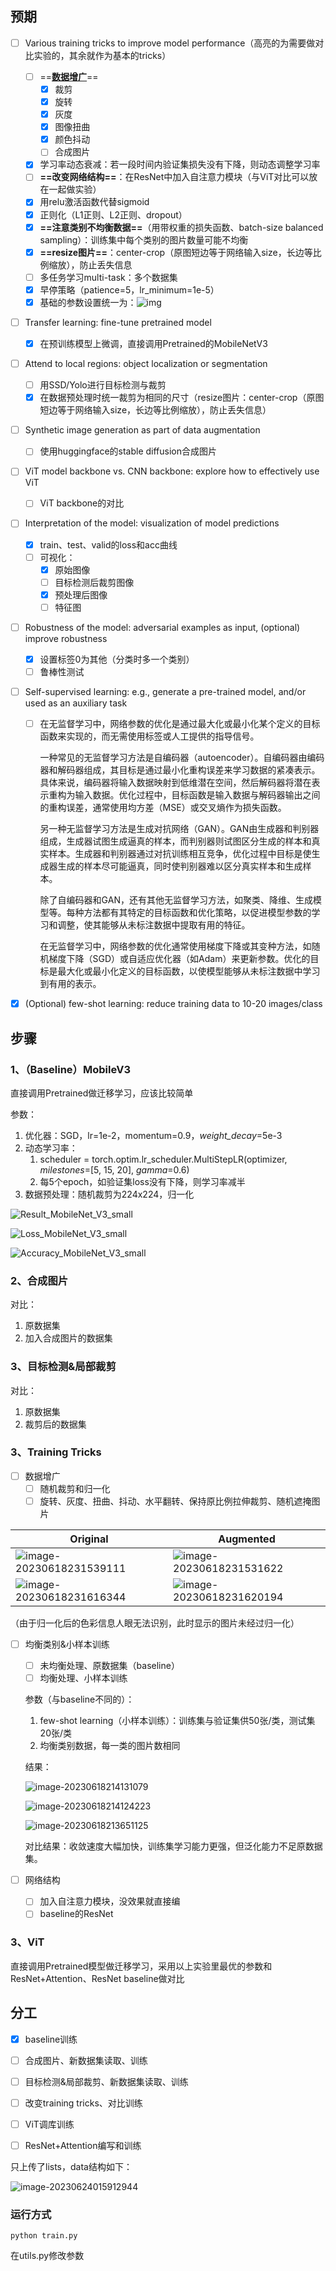 ## 预期

- [ ] Various training tricks to improve model performance（高亮的为需要做对比实验的，其余就作为基本的tricks）

  - [ ] ==[**数据增广**](https://blog.csdn.net/q6115759/article/details/130758769?ops_request_misc=%257B%2522request%255Fid%2522%253A%2522168708032416800188570135%2522%252C%2522scm%2522%253A%252220140713.130102334..%2522%257D&request_id=168708032416800188570135&biz_id=0&utm_medium=distribute.pc_search_result.none-task-blog-2~all~sobaiduend~default-1-130758769-null-null.142^v88^control_2,239^v2^insert_chatgpt&utm_term=%E6%95%B0%E6%8D%AE%E5%A2%9E%E5%B9%BF%E6%98%AF%E4%BB%80%E4%B9%88&spm=1018.2226.3001.4187)==
    - [x] 裁剪
    - [x] 旋转
    - [x] 灰度
    - [x] 图像扭曲
    - [x] 颜色抖动
    - [ ] 合成图片
  - [x] 学习率动态衰减：若一段时间内验证集损失没有下降，则动态调整学习率
  - [ ] **==改变网络结构==**：在ResNet中加入自注意力模块（与ViT对比可以放在一起做实验）
  - [x] 用relu激活函数代替sigmoid
  - [x] 正则化（L1正则、L2正则、dropout）
  - [x] **==注意类别不均衡数据==**（用带权重的损失函数、batch-size balanced sampling）：训练集中每个类别的图片数量可能不均衡
  - [x] **==resize图片==**：center-crop（原图短边等于网络输入size，长边等比例缩放），防止丢失信息
  - [ ] 多任务学习multi-task：多个数据集
  - [x] 早停策略（patience=5，lr_minimum=1e-5）
  - [x] 基础的参数设置统一为：![img](https://img-blog.csdnimg.cn/20190918135449555.png)

- [ ] Transfer learning: fine-tune pretrained model

  - [x] 在预训练模型上微调，直接调用Pretrained的MobileNetV3

- [ ] Attend to local regions: object localization or segmentation

  - [ ] 用SSD/Yolo进行目标检测与裁剪
  - [x] 在数据预处理时统一裁剪为相同的尺寸（resize图片：center-crop（原图短边等于网络输入size，长边等比例缩放），防止丢失信息）

- [ ] Synthetic image generation as part of data augmentation

  - [ ] 使用huggingface的stable diffusion合成图片

- [ ] ViT model backbone vs. CNN backbone: explore how to effectively use ViT

  - [ ] ViT backbone的对比

- [ ] Interpretation of the model: visualization of model predictions

  - [x] train、test、valid的loss和acc曲线
  - [ ] 可视化：
    - [x] 原始图像
    - [ ] 目标检测后裁剪图像
    - [x] 预处理后图像
    - [ ] 特征图

- [ ] Robustness of the model: adversarial examples as input, (optional) improve robustness

  - [x] 设置标签0为其他（分类时多一个类别）
  - [ ] 鲁棒性测试

- [ ] Self-supervised learning: e.g., generate a pre-trained model, and/or used as an auxiliary task 

  - [ ] 在无监督学习中，网络参数的优化是通过最大化或最小化某个定义的目标函数来实现的，而无需使用标签或人工提供的指导信号。

    一种常见的无监督学习方法是自编码器（autoencoder）。自编码器由编码器和解码器组成，其目标是通过最小化重构误差来学习数据的紧凑表示。具体来说，编码器将输入数据映射到低维潜在空间，然后解码器将潜在表示重构为输入数据。优化过程中，目标函数是输入数据与解码器输出之间的重构误差，通常使用均方差（MSE）或交叉熵作为损失函数。

    另一种无监督学习方法是生成对抗网络（GAN）。GAN由生成器和判别器组成，生成器试图生成逼真的样本，而判别器则试图区分生成的样本和真实样本。生成器和判别器通过对抗训练相互竞争，优化过程中目标是使生成器生成的样本尽可能逼真，同时使判别器难以区分真实样本和生成样本。

    除了自编码器和GAN，还有其他无监督学习方法，如聚类、降维、生成模型等。每种方法都有其特定的目标函数和优化策略，以促进模型参数的学习和调整，使其能够从未标注数据中提取有用的特征。

    在无监督学习中，网络参数的优化通常使用梯度下降或其变种方法，如随机梯度下降（SGD）或自适应优化器（如Adam）来更新参数。优化的目标是最大化或最小化定义的目标函数，以使模型能够从未标注数据中学习到有用的表示。

- [x] (Optional) few-shot learning: reduce training data to 10-20 images/class 



## 步骤

### 1、（Baseline）MobileV3

直接调用Pretrained做迁移学习，应该比较简单

参数：

1. 优化器：SGD，lr=1e-2，momentum=0.9，*weight_decay*=5e-3
2. 动态学习率：
   1. scheduler = torch.optim.lr_scheduler.MultiStepLR(optimizer, *milestones*=[5, 15, 20], *gamma*=0.6)
   2. 每5个epoch，如验证集loss没有下降，则学习率减半
3. 数据预处理：随机裁剪为224x224，归一化

![Result_MobileNet_V3_small](https://raw.githubusercontent.com/WitchPuff/typora_images/main/img/202306182318018.png)

![Loss_MobileNet_V3_small](https://raw.githubusercontent.com/WitchPuff/typora_images/main/img/202306182318525.png)

![Accuracy_MobileNet_V3_small](https://raw.githubusercontent.com/WitchPuff/typora_images/main/img/202306182318546.png)



### 2、合成图片

对比：

1. 原数据集
2. 加入合成图片的数据集

### 3、目标检测&局部裁剪

对比：

1. 原数据集
2. 裁剪后的数据集

### 3、Training Tricks

- [ ] 数据增广
  - [ ] 随机裁剪和归一化
  - [ ] 旋转、灰度、扭曲、抖动、水平翻转、保持原比例拉伸裁剪、随机遮掩图片

| Original                                                     | Augmented                                                    |
| ------------------------------------------------------------ | ------------------------------------------------------------ |
| ![image-20230618231539111](https://raw.githubusercontent.com/WitchPuff/typora_images/main/img/202306182315182.png) | ![image-20230618231531622](https://raw.githubusercontent.com/WitchPuff/typora_images/main/img/202306182315652.png) |
| ![image-20230618231616344](https://raw.githubusercontent.com/WitchPuff/typora_images/main/img/202306182316391.png) | ![image-20230618231620194](https://raw.githubusercontent.com/WitchPuff/typora_images/main/img/202306182316227.png) |

（由于归一化后的色彩信息人眼无法识别，此时显示的图片未经过归一化）

- [ ] 均衡类别&小样本训练

  - [ ] 未均衡处理、原数据集（baseline）
  - [ ] 均衡处理、小样本训练

  参数（与baseline不同的）：

  1. few-shot learning（小样本训练）：训练集与验证集供50张/类，测试集20张/类
  2. 均衡类别数据，每一类的图片数相同

  结果：

  ![image-20230618214131079](https://raw.githubusercontent.com/WitchPuff/typora_images/main/img/202306182141192.png)

  ![image-20230618214124223](https://raw.githubusercontent.com/WitchPuff/typora_images/main/img/202306182141330.png)

  ![image-20230618213651125](https://raw.githubusercontent.com/WitchPuff/typora_images/main/img/202306182136231.png)

  对比结果：收敛速度大幅加快，训练集学习能力更强，但泛化能力不足原数据集。

- [ ] 网络结构
  - [ ] 加入自注意力模块，没效果就直接编
  - [ ] baseline的ResNet

### 3、ViT

直接调用Pretrained模型做迁移学习，采用以上实验里最优的参数和ResNet+Attention、ResNet baseline做对比

## 分工

- [x] baseline训练
- [ ] 合成图片、新数据集读取、训练
- [ ] 目标检测&局部裁剪、新数据集读取、训练
- [ ] 改变training tricks、对比训练
- [ ] ViT调库训练
- [ ] ResNet+Attention编写和训练



只上传了lists，data结构如下：

![image-20230624015912944](https://raw.githubusercontent.com/WitchPuff/typora_images/main/img/202306240159022.png)



### 运行方式

```
python train.py
```

在utils.py修改参数
